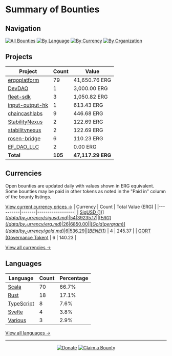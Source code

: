 <!-- GENERATED FILE - DO NOT EDIT DIRECTLY -->
<!-- Generated on: 2025-05-22 01:53:04 -->

# Summary of Bounties

## Navigation

[![All Bounties](https://img.shields.io/badge/All%20Bounties-105-blue)](/data/all.md) [![By Language](https://img.shields.io/badge/By%20Language-7-green)](/data/summary.md#languages) [![By Currency](https://img.shields.io/badge/By%20Currency-7-yellow)](/data/summary.md#currencies) [![By Organization](https://img.shields.io/badge/By%20Organization-9-orange)](/data/summary.md#projects)

## Projects

| Project | Count | Value |
|----------|-------|-------|
| [ergoplatform](/data/by_org/ergoplatform.md) | 79 | 41,650.76 ERG |
| [DevDAO](/data/by_org/devdao.md) | 1 | 3,000.00 ERG |
| [fleet-sdk](/data/by_org/fleet-sdk.md) | 3 | 1,050.82 ERG |
| [input-output-hk](/data/by_org/input-output-hk.md) | 1 | 613.43 ERG |
| [chaincashlabs](/data/by_org/chaincashlabs.md) | 9 | 446.68 ERG |
| [StabilityNexus](/data/by_org/stabilitynexus.md) | 2 | 122.69 ERG |
| [stabilitynexus](/data/by_org/stabilitynexus.md) | 2 | 122.69 ERG |
| [rosen-bridge](/data/by_org/rosen-bridge.md) | 6 | 110.23 ERG |
| [EF_DAO_LLC](/data/by_org/ef_dao_llc.md) | 2 | 0.00 ERG |
| **Total** | **105** | **47,117.29 ERG** |

## Currencies

Open bounties are updated daily with values shown in ERG equivalent. Some bounties may be paid in other tokens as noted in the "Paid in" column of the bounty listings.

[View current currency prices →](/data/currency_prices.md)
| Currency | Count | Total Value (ERG) |
|----------|-------|------------------|
| [SigUSD ($1)](/data/by_currency/sigusd.md) | 54 | 39235.17 |
| [ERG](/data/by_currency/erg.md) | 26 | 6850.00 |
| [Gold (per gram)](/data/by_currency/gold.md) | 6 | 536.29 |
| [BENE ($1)](/data/by_currency/bene.md) | 4 | 245.37 |
| [GORT (Governance Token)](/data/by_currency/gort.md) | 6 | 140.23 |

[View all currencies →](/data/by_currency/)

## Languages

| Language | Count | Percentage |
|----------|-------|------------|
| [Scala](/data/by_language/scala.md) | 70 | 66.7% |
| [Rust](/data/by_language/rust.md) | 18 | 17.1% |
| [TypeScript](/data/by_language/typescript.md) | 8 | 7.6% |
| [Svelte](/data/by_language/svelte.md) | 4 | 3.8% |
| [Various](/data/by_language/various.md) | 3 | 2.9% |

[View all languages →](/data/by_language/)



---

<div align="center">
  <p>
    <a href="../docs/donate.md"><img src="https://img.shields.io/badge/❤️%20Donate-F44336" alt="Donate"></a>
    <a href="../docs/bounty-submission-guide.md#reserving-a-bounty"><img src="https://img.shields.io/badge/🔒%20How%20To%20Claim-4CAF50" alt="Claim a Bounty"></a>
  </p>
</div>


<!-- END OF GENERATED CONTENT -->
